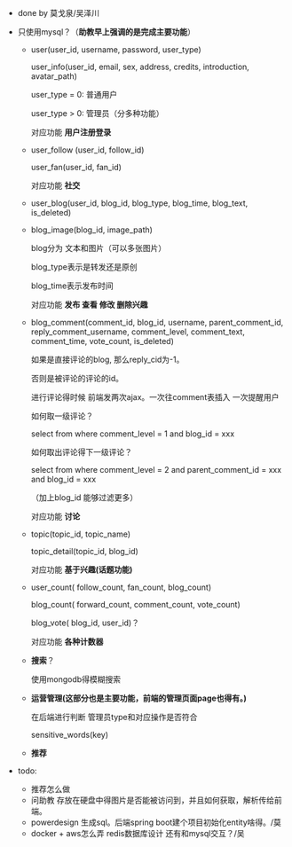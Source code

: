 - done by 莫戈泉/吴泽川

- 只使用mysql？（**助教早上强调的是完成主要功能**）

  - user(user_id, username, password, user_type)

    user_info(user_id, email, sex, address, credits, introduction, avatar_path)

    user_type = 0: 普通用户

    user_type > 0: 管理员（分多种功能）

    对应功能  **用户注册登录**

  - user_follow (user_id, follow_id)

    user_fan(user_id, fan_id)

    对应功能  **社交**

  - user_blog(user_id, blog_id, blog_type, blog_time, blog_text, is_deleted)

  - blog_image(blog_id, image_path) 

    blog分为 文本和图片（可以多张图片）

    blog_type表示是转发还是原创

    blog_time表示发布时间

    对应功能  **发布 查看 修改 删除兴趣**

  - blog_comment(comment_id, blog_id, username, parent_comment_id, reply_comment_username, comment_level, comment_text, comment_time, vote_count, is_deleted)

    如果是直接评论的blog, 那么reply_cid为-1。

    否则是被评论的评论的id。

    进行评论得时候 前端发两次ajax。一次往comment表插入 一次提醒用户

    如何取一级评论？

    select from where comment_level = 1 and blog_id = xxx

    如何取出评论得下一级评论？

    select from where comment_level = 2 and parent_comment_id = xxx and blog_id = xxx

    （加上blog_id 能够过滤更多）

    对应功能  **讨论**

  - topic(topic_id, topic_name)

    topic_detail(topic_id, blog_id)

    对应功能  **基于兴趣(话题功能)**

  - user_count( follow_count, fan_count, blog_count)

    blog_count( forward_count, comment_count, vote_count)

    blog_vote( blog_id, user_id)？

    对应功能 **各种计数器**

  - **搜索**？

    使用mongodb得模糊搜索

  - **运营管理(这部分也是主要功能，前端的管理页面page也得有。)**

    在后端进行判断 管理员type和对应操作是否符合

    sensitive_words(key)

  - **推荐**

- todo:

  - 推荐怎么做
  - 问助教  存放在硬盘中得图片是否能被访问到，并且如何获取，解析传给前端。
  - powerdesign 生成sql。后端spring boot建个项目初始化entity啥得。/莫
  - docker + aws怎么弄 redis数据库设计 还有和mysql交互？/吴

